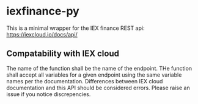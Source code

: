 # iexfinance-py
This is a minimal wrapper for the IEX finance REST api: https://iexcloud.io/docs/api/


## Compatability with IEX cloud
The name of the function shall be the name of the endpoint.
THe function shall accept all variables for a given endpoint using the same variable names per the documentation.
Differences between IEX cloud documentation and this API should be considered errors. Please raise an issue if you notice discrepencies.
